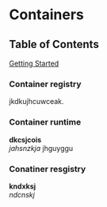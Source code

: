 # Containers
## Table of Contents
[Getting Started](#getting-started)

### Container registry

jkdkujhcuwceak.
### Container runtime
**dkcsjcois**  
*jahsnzkja*
jhguyggu
### Conatiner resgistry
**kndxksj**  
*ndcnskj*

